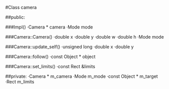 #Class camera

##public:

###Impl()
·Camera * camera
·Mode mode

###Camera::Camera()
·double x
·double y
·double w
·double h
·Mode mode

###Camera::update_self()
·unsigned long
·double x
·double y

###Camera::follow()
·const Object * object

###Camera::set_limits()
·const Rect &limits

##private:
·Camera * m_camera
·Mode m_mode
·const Object * m_target
·Rect m_limits
